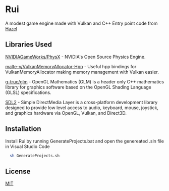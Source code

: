 # Rui

A modest game engine made with Vulkan and C++
Entry point code from [Hazel](https://github.com/TheCherno/Hazel)

## Libraries Used
[NVIDIAGameWorks/PhysX](https://github.com/NVIDIAGameWorks/PhysX) - NVIDIA's Open Source Physics Engine.  

[malte-v/VulkanMemoryAllocator-Hpp](https://github.com/malte-v/VulkanMemoryAllocator-Hpp) - Useful hpp bindings for VulkanMemoryAllocator making memory management with Vulkan easier.  

[g-truc/glm](https://github.com/g-truc/glm) - OpenGL Mathematics (GLM) is a header only C++ mathematics library for graphics software based on the OpenGL Shading Language (GLSL) specifications.

[SDL2](https://www.libsdl.org/) - Simple DirectMedia Layer is a cross-platform development library designed to provide low level access to audio, keyboard, mouse, joystick, and graphics hardware via OpenGL, Vulkan, and Direct3D.

## Installation

Install Rui by running GenerateProjects.bat and open the genereated .sln file in Visual Studio Code

```bash
  sh GenerateProjects.sh
```

## License

[MIT](https://choosealicense.com/licenses/mit/)
